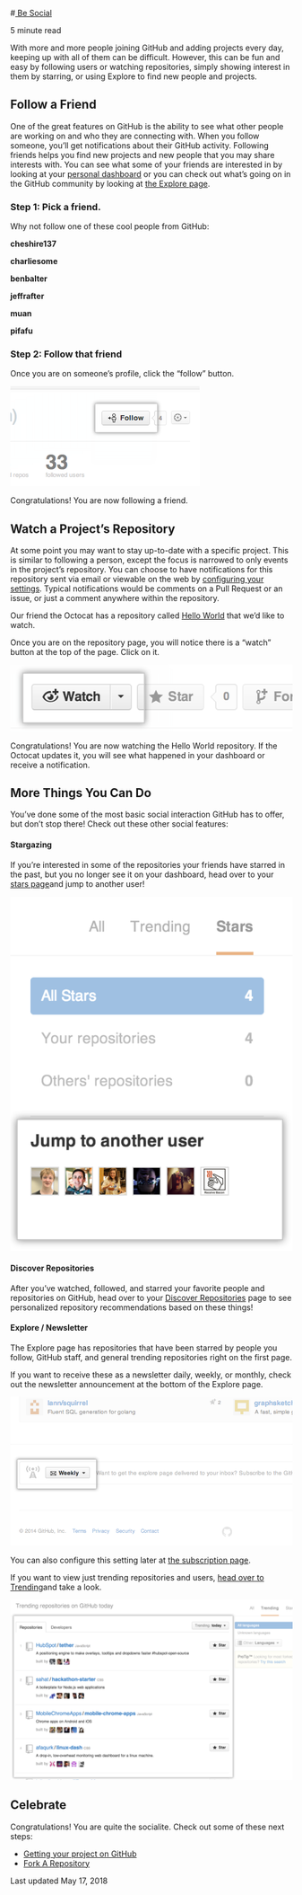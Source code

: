 #[ Be Social](https://guides.github.com/activities/socialize/)

 5 minute read

With more and more people joining GitHub and adding projects every day, keeping up with all of them can be difficult. However, this can be fun and easy by following users or watching repositories, simply showing interest in them by starring, or using Explore to find new people and projects.



## Follow a Friend

One of the great features on GitHub is the ability to see what other people are working on and who they are connecting with. When you follow someone, you’ll get notifications about their GitHub activity. Following friends helps you find new projects and new people that you may share interests with. You can see what some of your friends are interested in by looking at your [personal dashboard](https://github.com/dashboard) or you can check out what’s going on in the GitHub community by looking at [the Explore page](https://github.com/explore).

### Step 1: Pick a friend.

Why not follow one of these cool people from GitHub:



**cheshire137**



**charliesome**



**benbalter**



**jeffrafter**



**muan**



**pifafu**

### Step 2: Follow that friend

Once you are on someone’s profile, click the “follow” button.

![Follow user button](assets/follow-user-button.png)

Congratulations! You are now following a friend.



## Watch a Project’s Repository

At some point you may want to stay up-to-date with a specific project. This is similar to following a person, except the focus is narrowed to only events in the project’s repository. You can choose to have notifications for this repository sent via email or viewable on the web by [configuring your settings](https://github.com/settings/notifications). Typical notifications would be comments on a Pull Request or an issue, or just a comment anywhere within the repository.

Our friend the Octocat has a repository called [Hello World](https://github.com/octocat/Hello-World) that we’d like to watch.

Once you are on the repository page, you will notice there is a “watch” button at the top of the page. Click on it.

![Watch repository button](assets/repo-actions-watch.png)

Congratulations! You are now watching the Hello World repository. If the Octocat updates it, you will see what happened in your dashboard or receive a notification.



## More Things You Can Do

You’ve done some of the most basic social interaction GitHub has to offer, but don’t stop there! Check out these other social features:

#### Stargazing

If you’re interested in some of the repositories your friends have starred in the past, but you no longer see it on your dashboard, head over to your [stars page](https://github.com/stars)and jump to another user!

![Jump to another user](assets/jump-to-another-user.png)

#### Discover Repositories

After you’ve watched, followed, and starred your favorite people and repositories on GitHub, head over to your [Discover Repositories](https://github.com/dashboard/discover) page to see personalized repository recommendations based on these things!

#### Explore / Newsletter

The Explore page has repositories that have been starred by people you follow, GitHub staff, and general trending repositories right on the first page.

If you want to receive these as a newsletter daily, weekly, or monthly, check out the newsletter announcement at the bottom of the Explore page.

![Newsletter](assets/subscribe-explore.png)

You can also configure this setting later at [the subscription page](https://github.com/explore/subscribe).

If you want to view just trending repositories and users, [head over to Trending](https://github.com/trending)and take a look.

![trending](assets/trending.png)



## Celebrate

Congratulations! You are quite the socialite. Check out some of these next steps:

- [Getting your project on GitHub](https://help.github.com/categories/importing-your-projects-to-github/)
- [Fork A Repository](https://guides.github.com/activities/forking/)

Last updated May 17, 2018